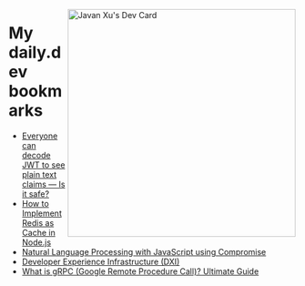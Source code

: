 
<a href="https://app.daily.dev/JavanXU"><img align="right" src="https://api.daily.dev/devcards/e45a150971844cd6959a94bb94e861ea.png?r=quw" width="400" alt="Javan Xu's Dev Card"/></a>

# My daily.dev bookmarks
<!-- daily.dev BOOKMARKS:START -->
- [Everyone can decode JWT to see plain text claims — Is it safe?](https://app.daily.dev/posts/NjlzUQ5s0?utm_source=rss&utm_medium=bookmarks&utm_campaign=6ueXw3FRNQzpNtewCDbI6)
- [How to Implement Redis as Cache in Node.js](https://app.daily.dev/posts/PA0JyBU0j?utm_source=rss&utm_medium=bookmarks&utm_campaign=6ueXw3FRNQzpNtewCDbI6)
- [Natural Language Processing with JavaScript using Compromise](https://app.daily.dev/posts/RUUgc3her?utm_source=rss&utm_medium=bookmarks&utm_campaign=6ueXw3FRNQzpNtewCDbI6)
- [Developer Experience Infrastructure &lpar;DXI&rpar;](https://app.daily.dev/posts/KrkvF8bTm?utm_source=rss&utm_medium=bookmarks&utm_campaign=6ueXw3FRNQzpNtewCDbI6)
- [What is gRPC &lpar;Google Remote Procedure Call&rpar;? Ultimate Guide](https://app.daily.dev/posts/sZOoK6lx0?utm_source=rss&utm_medium=bookmarks&utm_campaign=6ueXw3FRNQzpNtewCDbI6)
<!-- daily.dev BOOKMARKS:END -->
